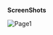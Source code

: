 **ScreenShots**
<break>


![Page1](https://github.com/SakunPanthi123/ShoppingApp/assets/141636699/7ade6f46-bec9-4548-a017-1b41ef3c14c7)
